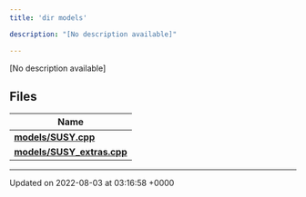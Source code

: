 ```yaml
---
title: 'dir models'

description: "[No description available]"

---
```







[No description available]

## Files

| Name           |
| -------------- |
| **[models/SUSY.cpp](/documentation/code/gambit_sphinx/files/susy_8cpp/#file-susy.cpp)**  |
| **[models/SUSY_extras.cpp](/documentation/code/gambit_sphinx/files/susy__extras_8cpp/#file-susy-extras.cpp)**  |






-------------------------------

Updated on 2022-08-03 at 03:16:58 +0000

